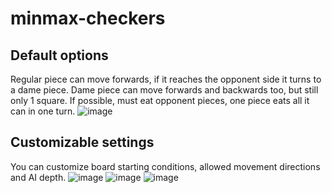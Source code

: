 # minmax-checkers

## Default options
Regular piece can move forwards, if it reaches the opponent side it turns to a dame piece. Dame piece can move forwards and backwards too, but still only 1 square. If possible, must eat opponent pieces, one piece eats all it can in one turn.
![image](https://user-images.githubusercontent.com/35530198/192291099-e1c2d350-46e3-4766-9ae5-01498c616fa2.png)

## Customizable settings
You can customize board starting conditions, allowed movement directions and AI depth.
![image](https://user-images.githubusercontent.com/35530198/192291869-c4912b04-0ade-4a2a-8086-0c02debda8f4.png)
![image](https://user-images.githubusercontent.com/35530198/192291984-3e5cf014-d2e4-47af-a178-617593ef2fd9.png)
![image](https://user-images.githubusercontent.com/35530198/192292051-63cdabdd-25a4-4ae3-bd6c-db58cb4d37d1.png)
